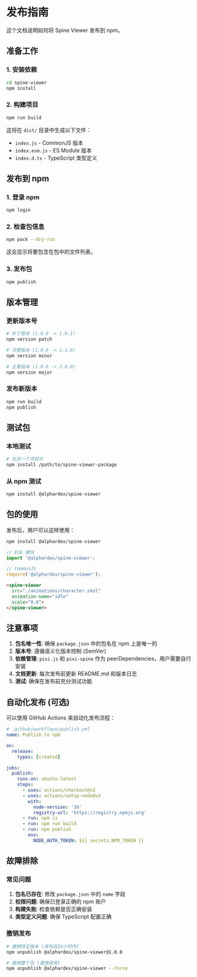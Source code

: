 # 发布指南

这个文档说明如何将 Spine Viewer 发布到 npm。

## 准备工作

### 1. 安装依赖

```bash
cd spine-viewer
npm install
```

### 2. 构建项目

```bash
npm run build
```

这将在 `dist/` 目录中生成以下文件：
- `index.js` - CommonJS 版本
- `index.esm.js` - ES Module 版本
- `index.d.ts` - TypeScript 类型定义

## 发布到 npm

### 1. 登录 npm

```bash
npm login
```

### 2. 检查包信息

```bash
npm pack --dry-run
```

这会显示将要包含在包中的文件列表。

### 3. 发布包

```bash
npm publish
```

## 版本管理

### 更新版本号

```bash
# 补丁版本 (1.0.0 -> 1.0.1)
npm version patch

# 次要版本 (1.0.0 -> 1.1.0)
npm version minor

# 主要版本 (1.0.0 -> 2.0.0)
npm version major
```

### 发布新版本

```bash
npm run build
npm publish
```

## 测试包

### 本地测试

```bash
# 在另一个项目中
npm install /path/to/spine-viewer-package
```

### 从 npm 测试

```bash
npm install @alphardex/spine-viewer
```

## 包的使用

发布后，用户可以这样使用：

```bash
npm install @alphardex/spine-viewer
```

```javascript
// ES6 模块
import '@alphardex/spine-viewer';

// CommonJS
require('@alphardex/spine-viewer');
```

```html
<spine-viewer 
  src="./animations/character.skel" 
  animation-name="idle"
  scale="0.6">
</spine-viewer>
```

## 注意事项

1. **包名唯一性**: 确保 `package.json` 中的包名在 npm 上是唯一的
2. **版本号**: 遵循语义化版本控制 (SemVer)
3. **依赖管理**: `pixi.js` 和 `pixi-spine` 作为 peerDependencies，用户需要自行安装
4. **文档更新**: 每次发布前更新 README.md 和版本日志
5. **测试**: 确保在发布前充分测试功能

## 自动化发布 (可选)

可以使用 GitHub Actions 来自动化发布流程：

```yaml
# .github/workflows/publish.yml
name: Publish to npm

on:
  release:
    types: [created]

jobs:
  publish:
    runs-on: ubuntu-latest
    steps:
      - uses: actions/checkout@v2
      - uses: actions/setup-node@v2
        with:
          node-version: '16'
          registry-url: 'https://registry.npmjs.org'
      - run: npm ci
      - run: npm run build
      - run: npm publish
        env:
          NODE_AUTH_TOKEN: ${{ secrets.NPM_TOKEN }}
```

## 故障排除

### 常见问题

1. **包名已存在**: 修改 `package.json` 中的 `name` 字段
2. **权限问题**: 确保已登录正确的 npm 账户
3. **构建失败**: 检查依赖是否正确安装
4. **类型定义问题**: 确保 TypeScript 配置正确

### 撤销发布

```bash
# 撤销特定版本 (发布后24小时内)
npm unpublish @alphardex/spine-viewer@1.0.0

# 撤销整个包 (谨慎使用)
npm unpublish @alphardex/spine-viewer --force
```